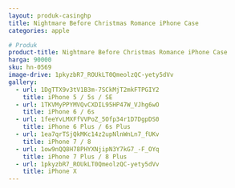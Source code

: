 ```yaml
---
layout: produk-casinghp
title: Nightmare Before Christmas Romance iPhone Case
categories: apple

# Produk
product-title: Nightmare Before Christmas Romance iPhone Case
harga: 90000
sku: hn-0569
image-drive: 1pkyzbR7_ROUkLT0QmeolzQC-yety5dVv
gallery:
  - url: 1DgTTX9v3tV1B3m-7SCkMjT2mkFTPGIY2
    title: iPhone 5 / 5s / SE
  - url: 1TKVMyPPYMVQvCXDIL95HP47W_VJhg6wO
    title: iPhone 6 / 6s
  - url: 1feeYvLMXFfVVPoZ_5Ofp34r1D7DgpDS0
    title: iPhone 6 Plus / 6s Plus
  - url: 1ea7qrTSjQkMKc14z2upNlnWnLn7_fUKv
    title: iPhone 7 / 8
  - url: 1ow9nQQ8H78PHYXNjipN3Y7kG7_-F_OYq
    title: iPhone 7 Plus / 8 Plus
  - url: 1pkyzbR7_ROUkLT0QmeolzQC-yety5dVv
    title: iPhone X
---
```

